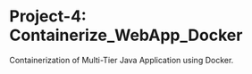 # Project-4: Containerize_WebApp_Docker
Containerization of Multi-Tier Java Application using Docker.
